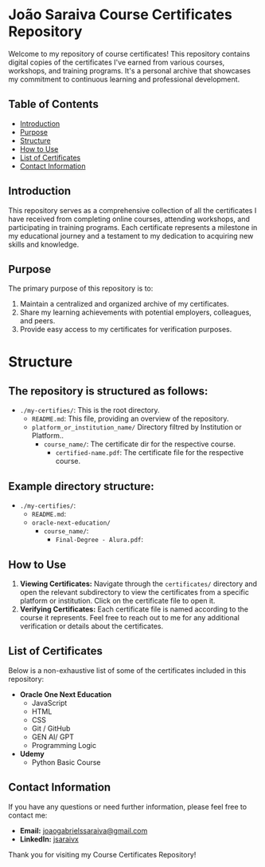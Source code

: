 
# João Saraiva Course Certificates Repository


Welcome to my repository of course certificates! This repository contains digital copies of the certificates I've earned from various courses, workshops, and training programs. It's a personal archive that showcases my commitment to continuous learning and professional development.

## Table of Contents

- [Introduction](#introduction)
- [Purpose](#purpose)
- [Structure](#structure)
- [How to Use](#how-to-use)
- [List of Certificates](#list-of-certificates)
- [Contact Information](#contact-information)

## Introduction

This repository serves as a comprehensive collection of all the certificates I have received from completing online courses, attending workshops, and participating in training programs. Each certificate represents a milestone in my educational journey and a testament to my dedication to acquiring new skills and knowledge.

## Purpose

The primary purpose of this repository is to:

1. Maintain a centralized and organized archive of my certificates.
2. Share my learning achievements with potential employers, colleagues, and peers.
3. Provide easy access to my certificates for verification purposes.

###

# Structure


## The repository is structured as follows:

- `./my-certifies/`: This is the root directory.
    - `README.md`: This file, providing an overview of the repository.
    - `platform_or_institution_name/` Directory filtred by Institution or Platform..
        - `course_name/`: The certificate dir for the respective course.
            - `certified-name.pdf`: The certificate file for the respective course.

## Example directory structure:

- `./my-certifies/`: 
    - `README.md`: 
    - `oracle-next-education/`
        - `course_name/`: 
            - `Final-Degree - Alura.pdf`:

## How to Use

1. **Viewing Certificates:** Navigate through the `certificates/` directory and open the relevant subdirectory to view the certificates from a specific platform or institution. Click on the certificate file to open it.
2. **Verifying Certificates:** Each certificate file is named according to the course it represents. Feel free to reach out to me for any additional verification or details about the certificates.

## List of Certificates

Below is a non-exhaustive list of some of the certificates included in this repository:

- **Oracle One Next Education**
  - JavaScript
  - HTML
  - CSS
  - Git / GitHub
  - GEN AI/ GPT
  - Programming Logic
- **Udemy**
  - Python Basic Course

## Contact Information

If you have any questions or need further information, please feel free to contact me:

- **Email:** [joaogabrielssaraiva@gmail.com](mailto:joaogabrielssaraiva@gmail.com)
- **LinkedIn:** [jsaraivx](https://www.linkedin.com/in/jsaraivx)

Thank you for visiting my Course Certificates Repository!

